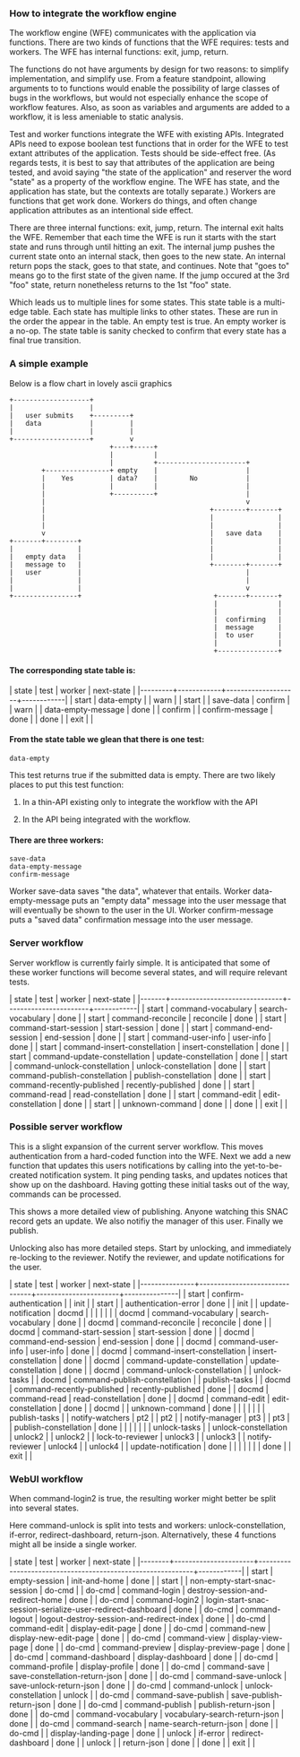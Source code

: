 
### How to integrate the workflow engine

The workflow engine (WFE) communicates with the application via functions. There are two kinds of functions
that the WFE requires: tests and workers. The WFE has internal functions: exit, jump, return. 


The functions do not have arguments by design for two reasons: to simplify implementation, and simplify
use. From a feature standpoint, allowing arguments to to functions would enable the possibility of large
classes of bugs in the workflows, but would not especially enhance the scope of workflow features. Also, as
soon as variables and arguments are added to a workflow, it is less ameniable to static analysis.

Test and worker functions integrate the WFE with existing APIs. Integrated APIs need to expose boolean test
functions that in order for the WFE to test extant attributes of the application. Tests should be side-effect
free. (As regards tests, it is best to say that attributes of the application are being tested, and avoid
saying "the state of the application" and reserver the word "state" as a property of the workflow engine. The WFE
has state, and the application has state, but the contexts are totally separate.) Workers are functions that
get work done. Workers do things, and often change application attributes as an intentional side effect.

There are three internal functions: exit, jump, return. The internal exit halts the WFE. Remember that each
time the WFE is run it starts with the start state and runs through until hitting an exit. The internal jump
pushes the current state onto an internal stack, then goes to the new state. An internal return pops the
stack, goes to that state, and continues. Note that "goes to" means go to the first state of the given
name. If the jump occured at the 3rd "foo" state, return nonetheless returns to the 1st "foo" state.

Which leads us to multiple lines for some states. This state table is a multi-edge table. Each state has
multiple links to other states. These are run in the order the appear in the table. An empty test is true. An
empty worker is a no-op. The state table is sanity checked to confirm that every state has a final true
transition.


### A simple example

Below is a flow chart in lovely ascii graphics


```
+-------------------+
|                   |
|   user submits    +---------+
|   data            |         |
|                   |         |
+-------------------+         v
                         +----+-----+
                         |          |
                         |          +----------------------+
        +----------------+ empty    |                      |
        |    Yes         | data?    |        No            |
        |                |          |                      |
        |                +----------+                      |
        |                                                  v
        |                                         +--------+-------+
        |                                         |                |
        |                                         |                |
        v                                         |   save data    |
+-------+--------+                                |                |
|                |                                |                |
|   empty data   |                                |                |
|   message to   |                                +--------+-------+
|   user         |                                         |
|                |                                         |
|                |                                         v
+----------------+                                 +-------+-------+
                                                   |               |
                                                   |               |
                                                   |  confirming   |
                                                   |  message      |
                                                   |  to user      |
                                                   |               |
                                                   +---------------+
```


#### The corresponding state table is:

| state   | test       | worker             | next-state |
|---------+------------+--------------------+------------|
| start   | data-empty |                    | warn       |
| start   |            | save-data          | confirm    |
| warn    |            | data-empty-message | done       |
| confirm |            | confirm-message    | done       |
| done    |            | exit               |            |


#### From the state table we glean that there is one test:

```
data-empty
```

This test returns true if the submitted data is empty. There are two likely places to put this test function:

1) In a thin-API existing only to integrate the workflow with the API

2) In the API being integrated with the workflow.


#### There are three workers:

```
save-data
data-empty-message
confirm-message
```

Worker save-data saves "the data", whatever that entails. Worker data-empty-message puts an "empty data"
message into the user message that will eventually be shown to the user in the UI. Worker confirm-message puts
a "saved data" confirmation message into the user message.


### Server workflow

Server workflow is currently fairly simple. It is anticipated that some of these worker functions will become
several states, and will require relevant tests.


| state | test                          | worker                | next-state |
|-------+-------------------------------+-----------------------+------------|
| start | command-vocabulary            | search-vocabulary     | done       |
| start | command-reconcile             | reconcile             | done       |
| start | command-start-session         | start-session         | done       |
| start | command-end-session           | end-session           | done       |
| start | command-user-info             | user-info             | done       |
| start | command-insert-constellation  | insert-constellation  | done       |
| start | command-update-constellation  | update-constellation  | done       |
| start | command-unlock-constellation  | unlock-constellation  | done       |
| start | command-publish-constellation | publish-constellation | done       |
| start | command-recently-published    | recently-published    | done       |
| start | command-read                  | read-constellation    | done       |
| start | command-edit                  | edit-constellation    | done       |
| start |                               | unknown-command       | done       |
| done  |                               | exit                  |            |


### Possible server workflow

This is a slight expansion of the current server workflow. This moves authentication from a hard-coded
function into the WFE. Next we add a new function that updates this users notifications by calling into the
yet-to-be-created notification system. It ping pending tasks, and updates notices that show up on the
dashboard. Having gotting these initial tasks out of the way, commands can be processed.

This shows a more detailed view of publishing. Anyone watching this SNAC record gets an update. We also
notifiy the manager of this user. Finally we publish.

Unlocking also has more detailed steps. Start by unlocking, and immediately re-locking to the reviewer. Notify
the reviewer, and update notifications for the user. 


| state         | test                          | worker                | next-state    |
|---------------+-------------------------------+-----------------------+---------------|
| start         | confirm-authentication        |                       | init          |
| start         |                               | authentication-error  | done          |
| init          |                               | update-notification   | docmd         |
|               |                               |                       |               |
| docmd         | command-vocabulary            | search-vocabulary     | done          |
| docmd         | command-reconcile             | reconcile             | done          |
| docmd         | command-start-session         | start-session         | done          |
| docmd         | command-end-session           | end-session           | done          |
| docmd         | command-user-info             | user-info             | done          |
| docmd         | command-insert-constellation  | insert-constellation  | done          |
| docmd         | command-update-constellation  | update-constellation  | done          |
| docmd         | command-unlock-constellation  |                       | unlock-tasks  |
| docmd         | command-publish-constellation |                       | publish-tasks |
| docmd         | command-recently-published    | recently-published    | done          |
| docmd         | command-read                  | read-constellation    | done          |
| docmd         | command-edit                  | edit-constellation    | done          |
| docmd         |                               | unknown-command       | done          |
|               |                               |                       |               |
| publish-tasks |                               | notify-watchers       | pt2           |
| pt2           |                               | notify-manager        | pt3           |
| pt3           |                               | publish-constellation | done          |
|               |                               |                       |               |
| unlock-tasks  |                               | unlock-constellation  | unlock2       |
| unlock2       |                               | lock-to-reviewer      | unlock3       |
| unlock3       |                               | notify-reviewer       | unlock4       |
| unlock4       |                               | update-notification   | done          |
|               |                               |                       |               |
| done          |                               | exit                  |               |




### WebUI workflow

When command-login2 is true, the resulting worker might better be split into several states.

Here command-unlock is split into tests and workers: unlock-constellation, if-error, redirect-dashboard,
return-json. Alternatively, these 4 functions might all be inside a single worker.


| state  | test                 | worker                                                     | next-state |
|--------+----------------------+------------------------------------------------------------+------------|
| start  | empty-session        | init-and-home                                              | done       |
| start  |                      | non-empty-start-snac-session                               | do-cmd     |
| do-cmd | command-login        | destroy-session-and-redirect-home                          | done       |
| do-cmd | command-login2       | login-start-snac-session-serialize-user-redirect-dashboard | done       |
| do-cmd | command-logout       | logout-destroy-session-and-redirect-index                  | done       |
| do-cmd | command-edit         | display-edit-page                                          | done       |
| do-cmd | command-new          | display-new-edit-page                                      | done       |
| do-cmd | command-view         | display-view-page                                          | done       |
| do-cmd | command-preview      | display-preview-page                                       | done       |
| do-cmd | command-dashboard    | display-dashboard                                          | done       |
| do-cmd | command-profile      | display-profile                                            | done       |
| do-cmd | command-save         | save-constellation-return-json                             | done       |
| do-cmd | command-save-unlock  | save-unlock-return-json                                    | done       |
| do-cmd | command-unlock       | unlock-constellation                                       | unlock     |
| do-cmd | command-save-publish | save-publish-return-json                                   | done       |
| do-cmd | command-publish      | publish-return-json                                        | done       |
| do-cmd | command-vocabulary   | vocabulary-search-return-json                              | done       |
| do-cmd | command-search       | name-search-return-json                                    | done       |
| do-cmd |                      | display-landing-page                                       | done       |
| unlock | if-error             | redirect-dashboard                                         | done       |
| unlock |                      | return-json                                                | done       |
| done   |                      | exit                                                       |            |



